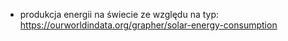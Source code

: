- produkcja energii na świecie ze względu na typ: https://ourworldindata.org/grapher/solar-energy-consumption